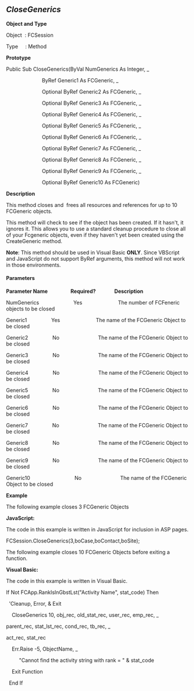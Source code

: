_CloseGenerics_
---------------

**Object and Type**

Object  : FCSession

Type     : Method

**Prototype**

Public Sub CloseGenerics(ByVal NumGenerics As Integer, _

                         ByRef Generic1 As FCGeneric, _

                         Optional ByRef Generic2 As FCGeneric, _

                         Optional ByRef Generic3 As FCGeneric, _

                         Optional ByRef Generic4 As FCGeneric, _

                         Optional ByRef Generic5 As FCGeneric, _

                         Optional ByRef Generic6 As FCGeneric, _

                         Optional ByRef Generic7 As FCGeneric, _

                         Optional ByRef Generic8 As FCGeneric, _

                         Optional ByRef Generic9 As FCGeneric, _

                         Optional ByRef Generic10 As FCGeneric)

**Description**

This method closes and  frees all resources and references for up to 10 FCGeneric objects.

This method will check to see if the object has been created. If it hasn't, it ignores it. This allows you to use a standard cleanup procedure to close all of your Fcgeneric objects, even if they haven't yet been created using the CreateGeneric method.

**Note**: This method should be used in Visual Basic **ONLY**. Since VBScript and JavaScript do not support ByRef arguments, this method will not work in those environments.

#### Parameters
**Parameter Name**                **Required?**             **Description**

NumGenerics                        Yes                         The number of FCFeneric objects to be closed

Generic1                 Yes                         The name of the FCGeneric Object to be closed

Generic2                 No                           The name of the FCGeneric Object to be closed

Generic3                 No                           The name of the FCGeneric Object to be closed

Generic4                 No                           The name of the FCGeneric Object to be closed

Generic5                 No                           The name of the FCGeneric Object to be closed

Generic6                 No                           The name of the FCGeneric Object to be closed

Generic7                 No                           The name of the FCGeneric Object to be closed

Generic8                 No                           The name of the FCGeneric Object to be closed

Generic9                 No                           The name of the FCGeneric Object to be closed

Generic10                               No                           The name of the FCGeneric Object to be closed

**Example**

The following example closes 3 FCGeneric Objects

**JavaScript:**

The code in this example is written in JavaScript for inclusion in ASP pages.

FCSession.CloseGenerics(3,boCase,boContact,boSite);

The following example closes 10 FCGeneric Objects before exiting a function.

**Visual Basic:**

The code in this example is written in Visual Basic.

If Not FCApp.RankIsInGbstLst("Activity Name", stat_code) Then

  'Cleanup, Error, & Exit

    CloseGenerics 10, obj_rec, old_stat_rec, user_rec, emp_rec, _

 parent_rec, stat_lst_rec, cond_rec, tb_rec, _

 act_rec, stat_rec

    Err.Raise -5, ObjectName, _

         "Cannot find the activity string with rank = " & stat_code

    Exit Function

  End If